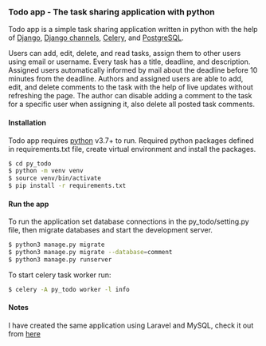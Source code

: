 ### Todo app - The task sharing application with python

Todo app is a simple task sharing application written in python with the help of [Django](https://www.djangoproject.com/), [Django channels](https://channels.readthedocs.io/en/latest/), [Celery](https://docs.celeryproject.org/en/master/index.html), and [PostgreSQL](https://www.postgresql.org/).

Users can add, edit, delete, and read tasks, assign them to other users using email or username. Every task has a title, deadline, and description. Assigned users automatically informed by mail about the deadline before 10 minutes from the deadline. Authors and assigned users are able to add, edit, and delete comments to the task with the help of live updates without refreshing the page. The author can disable adding a comment to the task for a specific user when assigning it, also delete all posted task comments.

#### Installation
Todo app requires [python](https://python.org/) v3.7+ to run. Required python packages defined in requirements.txt file, create virtual environment and install the packages.

```sh
$ cd py_todo
$ python -m venv venv
$ source venv/bin/activate
$ pip install -r requirements.txt
```

#### Run the app 
To run the application set database connections in the py_todo/setting.py file, then migrate databases and start the development server.

```sh
$ python3 manage.py migrate
$ python3 manage.py migrate --database=comment
$ python3 manage.py runserver
```

To start celery task worker run:
```sh
$ celery -A py_todo worker -l info
```

#### Notes
I have created the same application using Laravel and MySQL, check it out from [here](https://github.com/thesafaraliyev/tasksparrow)
